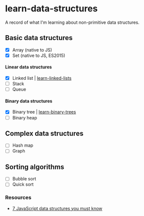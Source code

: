 # learn-data-structures
A record of what I'm learning about non-primitive data structures.

## Basic data structures
- [x] Array (native to JS)
- [x] Set (native to JS, ES2015)
#### Linear data structures
- [x] Linked list | [learn-linked-lists](https://github.com/bobbysebolao/learn-linked-lists)
- [ ] Stack
- [ ] Queue

#### Binary data structures
- [x] Binary tree | [learn-binary-trees](https://github.com/bobbysebolao/learn-binary-trees)
- [ ] Binary heap

## Complex data structures
- [ ] Hash map
- [ ] Graph

## Sorting algorithms
- [ ] Bubble sort
- [ ] Quick sort

### Resources
- [7 JavaScript data structures you must know](https://www.educative.io/blog/javascript-data-structures)
